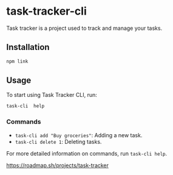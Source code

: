 # task-tracker-cli

Task tracker is a project used to track and manage your tasks.

## Installation

```bash
npm link
```

## Usage

To start using Task Tracker CLI, run:

```bash
task-cli  help
```

### Commands

- `task-cli add "Buy groceries"`: Adding a new task.
- `task-cli delete 1`: Deleting tasks.

For more detailed information on commands, run `task-cli help`.

<https://roadmap.sh/projects/task-tracker>
